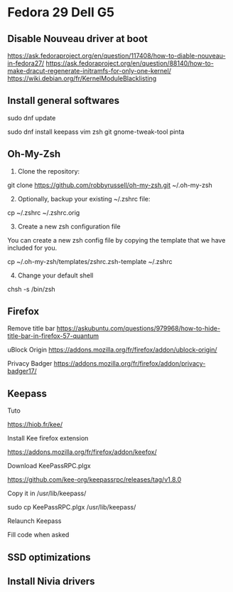 # Fedora 29 Dell G5

## Disable Nouveau driver at boot

https://ask.fedoraproject.org/en/question/117408/how-to-diable-nouveau-in-fedora27/
https://ask.fedoraproject.org/en/question/88140/how-to-make-dracut-regenerate-initramfs-for-only-one-kernel/
https://wiki.debian.org/fr/KernelModuleBlacklisting

## Install general softwares

sudo dnf update

sudo dnf install keepass vim zsh git gnome-tweak-tool pinta
 

## Oh-My-Zsh

1. Clone the repository:

git clone https://github.com/robbyrussell/oh-my-zsh.git ~/.oh-my-zsh

2. Optionally, backup your existing ~/.zshrc file:

cp ~/.zshrc ~/.zshrc.orig

3. Create a new zsh configuration file

You can create a new zsh config file by copying the template that we have included for you.

cp ~/.oh-my-zsh/templates/zshrc.zsh-template ~/.zshrc

4. Change your default shell

chsh -s /bin/zsh

## Firefox

Remove title bar
https://askubuntu.com/questions/979968/how-to-hide-title-bar-in-firefox-57-quantum

uBlock Origin
https://addons.mozilla.org/fr/firefox/addon/ublock-origin/

Privacy Badger
https://addons.mozilla.org/fr/firefox/addon/privacy-badger17/


## Keepass

Tuto

https://hiob.fr/kee/

Install Kee firefox extension 

https://addons.mozilla.org/fr/firefox/addon/keefox/

Download KeePassRPC.plgx

https://github.com/kee-org/keepassrpc/releases/tag/v1.8.0

Copy it in /usr/lib/keepass/

sudo cp KeePassRPC.plgx /usr/lib/keepass/

Relaunch Keepass

Fill code when asked



## SSD optimizations

## Install Nivia drivers


